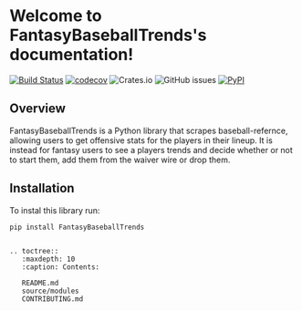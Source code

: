 # Welcome to FantasyBaseballTrends's documentation!

[![Build Status](https://github.com/Cargo1284/FantasyBaseballTrends/workflows/Build%20Status/badge.svg?branch=main)](https://github.com/Cargo1284/FantasyBaseballTrends/actions?query=workflow%3A%22Build+Status%22)
[![codecov](https://codecov.io/gh/Cargo1284/FantasyBaseballTrends/branch/main/graph/badge.svg)](https://app.codecov.io/gh/Cargo1284/FantasyBaseballTrends)
![Crates.io](https://img.shields.io/crates/l/ap)
![GitHub issues](https://img.shields.io/github/issues/cargo1284/fantasybaseballtrends)
[![PyPI](https://img.shields.io/pypi/v/FantasyBaseballTrends)](https://pypi.org/project/FantasyBaseballTrends/)

## Overview
FantasyBaseballTrends is a Python library that scrapes baseball-refernce, allowing users to get offensive stats for the players in their lineup. It is instead for fantasy users to see a players trends and decide whether or not to start them, add them from the waiver wire or drop them.

## Installation
To instal this library run:
```
pip install FantasyBaseballTrends
```

```eval_rst

.. toctree::
   :maxdepth: 10
   :caption: Contents:

   README.md
   source/modules
   CONTRIBUTING.md

```